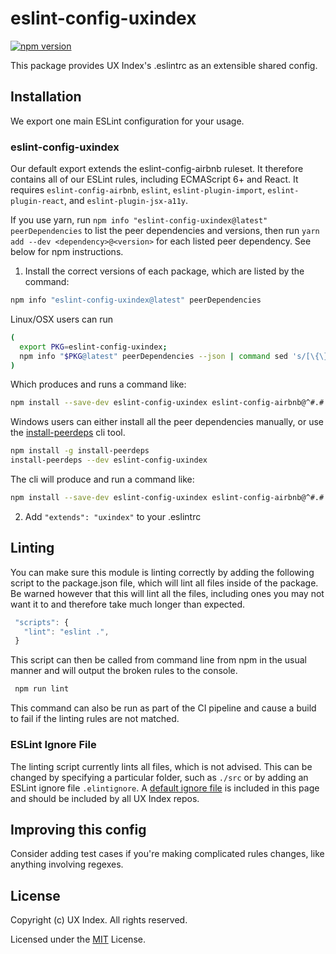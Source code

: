 # eslint-config-uxindex

[![npm version](https://badge.fury.io/js/eslint-config-uxindex.svg)](https://badge.fury.io/js/eslint-config-uxindex)

This package provides UX Index's .eslintrc as an extensible shared config.

## Installation

We export one main ESLint configuration for your usage.

### eslint-config-uxindex

Our default export extends the eslint-config-airbnb ruleset. It therefore contains all of our ESLint rules, including ECMAScript 6+ and React. It requires `eslint-config-airbnb`, `eslint`, `eslint-plugin-import`, `eslint-plugin-react`, and `eslint-plugin-jsx-a11y`.

If you use yarn, run `npm info "eslint-config-uxindex@latest" peerDependencies` to list the peer dependencies and versions, then run `yarn add --dev <dependency>@<version>` for each listed peer dependency. See below for npm instructions.

1. Install the correct versions of each package, which are listed by the command:

  ```sh
  npm info "eslint-config-uxindex@latest" peerDependencies
  ```

  Linux/OSX users can run

  ```sh
  (
    export PKG=eslint-config-uxindex;
    npm info "$PKG@latest" peerDependencies --json | command sed 's/[\{\},]//g ; s/: /@/g' | xargs npm install --save-dev "$PKG@latest"
  )
  ```

  Which produces and runs a command like:

  ```sh
  npm install --save-dev eslint-config-uxindex eslint-config-airbnb@^#.#.# eslint@^#.#.# eslint-plugin-jsx-a11y@^#.#.# eslint-plugin-import@^#.#.# eslint-plugin-react@^#.#.#
  ```

  Windows users can either install all the peer dependencies manually, or use the [install-peerdeps](https://github.com/nathanhleung/install-peerdeps) cli tool.

  ```sh
  npm install -g install-peerdeps
  install-peerdeps --dev eslint-config-uxindex
  ```

  The cli will produce and run a command like:

  ```sh
  npm install --save-dev eslint-config-uxindex eslint-config-airbnb@^#.#.# eslint@^#.#.# eslint-plugin-jsx-a11y@^#.#.# eslint-plugin-import@^#.#.# eslint-plugin-react@^#.#.#
  ```

2. Add `"extends": "uxindex"` to your .eslintrc

## Linting

You can make sure this module is linting correctly by adding the following script to the package.json file, which will lint all files inside of the package. Be warned however that this will lint all the files, including ones you may not want it to and therefore take much longer than expected.

 ```javascript
  "scripts": {
    "lint": "eslint .",
  }
  ```
This script can then be called from command line from npm in the usual manner and will output the broken rules to the console.

 ```sh
  npm run lint
  ```
This command can also be run as part of the CI pipeline and cause a build to fail if the linting rules are not matched.

### ESLint Ignore File

The linting script currently lints all files, which is not advised. This can be changed by specifying a particular folder, such as `./src` or by adding an ESLint ignore file `.elintignore`. A [default ignore file](./templates/.eslintignore) is included in this page and should be included by all UX Index repos.


## Improving this config

Consider adding test cases if you're making complicated rules changes, like anything involving regexes.

## License

Copyright (c) UX Index. All rights reserved.

Licensed under the [MIT](./LICENSE) License.
